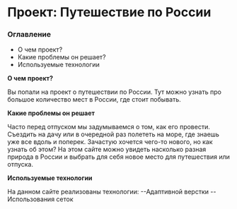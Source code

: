 # Проект: Путешествие по России

### Оглавление
* О чем проект?
* Какие проблемы он решает?
* Используемые технологии

**О чем проект?**

Вы попали на проект о путешествии по России. Тут можно узнать про большое количество мест в России, где стоит побывать.

**Какие проблемы он решает**

Часто перед отпуском мы задумываемся о том, как его провести. Съездить на дачу или в очередной раз полететь на море, где знаешь уже все вдоль и поперек. Зачастую хочется чего-то нового, но как узнать об этом? На этом сайте можно увидеть насколько разная природа в России и выбрать для себя новое место для путешествия или отпуска.

**Используемые технологии**

На данном сайте реализованы технологии:
--Адаптивной верстки
--Использования сеток


